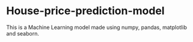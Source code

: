 # House-price-prediction-model
This is a Machine Learning model made using numpy, pandas, matplotlib and seaborn.
